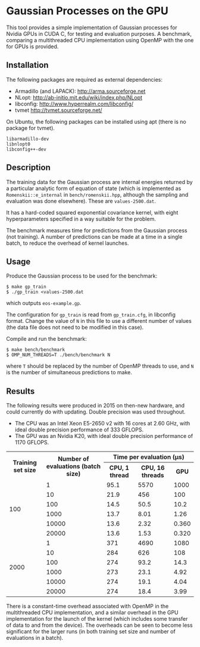 # Gaussian Processes on the GPU

This tool provides a simple implementation of Gaussian processes for
Nvidia GPUs in CUDA C, for testing and evaluation purposes.  A
benchmark, comparing a multithreaded CPU implementation using OpenMP
with the one for GPUs is provided.

## Installation

The following packages are required as external dependencies:

 - Armadillo (and LAPACK): http://arma.sourceforge.net
 - NLopt: http://ab-initio.mit.edu/wiki/index.php/NLopt
 - libconfig: http://www.hyperrealm.com/libconfig/
 - tvmet http://tvmet.sourceforge.net/
 
On Ubuntu, the following packages can be installed using apt (there is
no package for tvmet).

```
libarmadillo-dev
libnlopt0
libconfig++-dev
```

## Description

The training data for the Gaussian process are internal energies
returned by a particular analytic form of equation of state (which is
implemented as `Romenskii::e_internal` in `bench/romenskii.hpp`,
although the sampling and evaluation was done elsewhere).  These are
`values-2500.dat`.

It has a hard-coded squared exponential covariance kernel, with eight
hyperparameters specified in a way suitable for the problem.

The benchmark measures time for predictions from the Gaussian process
(not training).  A number of predictions can be made at a time in a
single batch, to reduce the overhead of kernel launches.

## Usage

Produce the Gaussian process to be used for the benchmark:

```
$ make gp_train
$ ./gp_train <values-2500.dat
```

which outputs `eos-example.gp`.

The configuration for `gp_train` is read from `gp_train.cfg`, in
libconfig format.  Change the value of `N` in this file to use a
different number of values (the data file does not need to be modified
in this case).

Compile and run the benchmark:

```
$ make bench/benchmark
$ OMP_NUM_THREADS=T ./bench/benchmark N
```

where `T` should be replaced by the number of OpenMP threads to use,
and `N` is the number of simultaneous predictions to make.


## Results

The following results were produced in 2015 on then-new hardware, and
could currently do with updating.  Double precision was used
throughout.

- The CPU was an Intel Xeon E5-2650 v2 with 16 cores at 2.60 GHz, with ideal double precision performance of 333 GFLOPS.
- The GPU was an Nvidia K20, with ideal double precision performance of 1170 GFLOPS.

<table>
  <tr>
    <th rowspan="2">Training set size</th>
    <th rowspan="2">Number of evaluations (batch size)</th>
    <th colspan="3">Time per evaluation (&mu;s)</th>
  </tr>
  <tr>
    <th>CPU, 1 thread</th>
    <th>CPU, 16 threads</th>
    <th>GPU</th>
  </tr>
  <tr> <td rowspan="6">100</td>
       <td>1</td>      <td>95.1</td> <td>5570</td> <td>1000</td> </tr>
  <tr> <td>10</td>     <td>21.9</td> <td>456</td>  <td>100</td>  </tr>
  <tr> <td>100</td>    <td>14.5</td> <td>50.5</td> <td>10.2</td> </tr>
  <tr> <td>1000</td>   <td>13.7</td> <td>8.01</td> <td>1.26</td> </tr>
  <tr> <td>10000</td>  <td>13.6</td> <td>2.32</td> <td>0.360</td></tr>
  <tr> <td>20000</td>  <td>13.6</td> <td>1.53</td> <td>0.320</td></tr>
  <tr> <td rowspan="6">2000</td>
       <td>1</td>      <td>371</td> <td>4690</td> <td>1080</td>  </tr>
  <tr> <td>10</td>     <td>284</td> <td>626</td>  <td>108</td>   </tr>
  <tr> <td>100</td>    <td>274</td> <td>93.2</td> <td>14.3</td>  </tr>
  <tr> <td>1000</td>   <td>273</td> <td>23.1</td> <td>4.92</td>  </tr>
  <tr> <td>10000</td>  <td>274</td> <td>19.1</td> <td>4.04</td>  </tr>
  <tr> <td>20000</td>  <td>274</td> <td>18.4</td> <td>3.99</td>  </tr>
</table>

There is a constant-time overhead associated with OpenMP in the
multithreaded CPU implementation, and a similar overhead in the GPU
implementation for the launch of the kernel (which includes some
transfer of data to and from the device).  The overheads can be seen
to become less significant for the larger runs (in both training set
size and number of evaluations in a batch).

